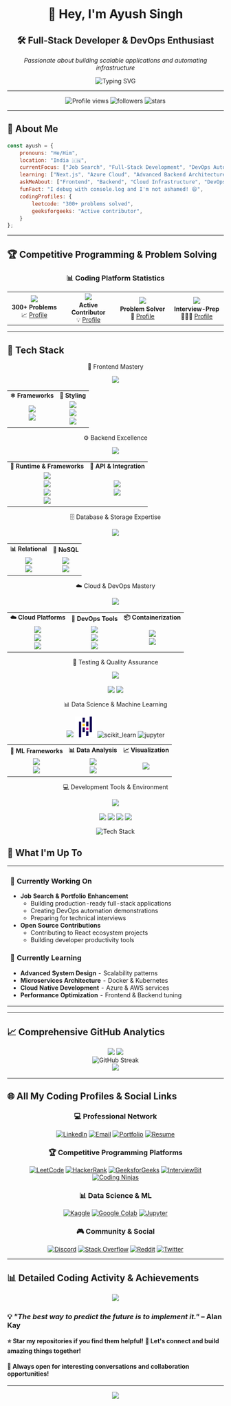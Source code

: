 <div align="center">
  
# 👋 Hey, I'm Ayush Singh

## 🛠️ Full-Stack Developer & DevOps Enthusiast
*Passionate about building scalable applications and automating infrastructure*

<img src="https://readme-typing-svg.herokuapp.com?font=Fira+Code&pause=1000&color=2E9EFF&center=true&vCenter=true&width=550&lines=Full-Stack+Developer;DevOps+Engineer;Cloud+Enthusiast;Open+Source+Contributor;Problem+Solver;Tech+Innovator" alt="Typing SVG" />

</div>

---

<div align="center">
  <img src="https://komarev.com/ghpvc/?username=ayush-silicon&label=Profile%20views&color=2E9EFF&style=for-the-badge" alt="Profile views" />
  <img src="https://img.shields.io/github/followers/ayush-silicon?label=Followers&style=for-the-badge&color=2E9EFF" alt="followers" />
  <img src="https://img.shields.io/github/stars/ayush-silicon?label=Total%20Stars&style=for-the-badge&color=2E9EFF" alt="stars" />
</div>

---

## 🚀 About Me

```javascript
const ayush = {
    pronouns: "He/Him",
    location: "India 🇮🇳",
    currentFocus: ["Job Search", "Full-Stack Development", "DevOps Automation"],
    learning: ["Next.js", "Azure Cloud", "Advanced Backend Architecture"],
    askMeAbout: ["Frontend", "Backend", "Cloud Infrastructure", "DevOps"],
    funFact: "I debug with console.log and I'm not ashamed! 😄",
    codingProfiles: {
        leetcode: "300+ problems solved",
        geeksforgeeks: "Active contributor",
    }
};
```

---

## 🏆 Competitive Programming & Problem Solving

<div align="center">
  
### 📊 Coding Platform Statistics

<table>
<tr>
<td align="center" width="25%">
  <img src="https://img.shields.io/badge/LeetCode-FFA116?style=for-the-badge&logo=leetcode&logoColor=black" />
  <br><strong>300+ Problems</strong>
  <br>📈 <a href="https://www.leetcode.com/ayush-singh-3rd">Profile</a>
</td>
<td align="center" width="25%">
  <img src="https://img.shields.io/badge/GeeksforGeeks-0F9D58?style=for-the-badge&logo=geeksforgeeks&logoColor=white" />
  <br><strong>Active Contributor</strong>
  <br>💡 <a href="https://auth.geeksforgeeks.org/user/singhay08l5">Profile</a>
</td>
<td align="center" width="25%">
  <img src="https://img.shields.io/badge/Coding%20Ninjas-FF6B35?style=for-the-badge&logo=codingninjas&logoColor=white" />
  <br><strong>Problem Solver</strong>
  <br>🚀 <a href="https://www.codingninjas.com/studio/profile/8a3e2db7-1491-4b2c-bb32-aa71f45a25ae">Profile</a>
</td>
<td align="center" width="25%">
 <img src="https://img.shields.io/badge/InterviewBit-087EDB?style=for-the-badge&logo=interviewbit&logoColor=white" />
  <br><strong>Interview-Prep</strong>
  <br>🧑🏻‍💼 <a href="https://www.interviewbit.com/profile/ayush-singh_181">Profile</a>
</td>
</tr>
</table>


</div>

---

## 🔧 Tech Stack

<div align="center">
  
🎨 Frontend Mastery
<p>
  <img src="https://skillicons.dev/icons?i=react,nextjs,html,css,js,tailwind,bootstrap,sass,materialui&theme=dark" />
</p>
<table>
<tr>
<td align="center"><strong>⚛️ Frameworks</strong></td>
<td align="center"><strong>🎨 Styling</strong></td>
</tr>
<tr>
  
<td align="center">
  <img src="https://img.shields.io/badge/React-20232A?style=for-the-badge&logo=react&logoColor=61DAFB" /><br>
  <img src="https://img.shields.io/badge/Next.js-000000?style=for-the-badge&logo=nextdotjs&logoColor=white" /><br>
</td>
<td align="center">
  <img src="https://img.shields.io/badge/Tailwind_CSS-38B2AC?style=for-the-badge&logo=tailwind-css&logoColor=white" /><br>
  <img src="https://img.shields.io/badge/Material_UI-0081CB?style=for-the-badge&logo=material-ui&logoColor=white" /><br>
  <img src="https://img.shields.io/badge/Sass-CC6699?style=for-the-badge&logo=sass&logoColor=white" />
</td>
  
</tr>
</table>

⚙️ Backend Excellence
<p>
  <img src="https://skillicons.dev/icons?i=nodejs,express,python,fastapi&theme=dark" />
</p>
<table>
<tr>
<td align="center"><strong>🚀 Runtime & Frameworks</strong></td>
<td align="center"><strong>🔗 API & Integration</strong></td>
</tr>
<tr>
<td align="center">
  <img src="https://img.shields.io/badge/Node.js-339933?style=for-the-badge&logo=nodedotjs&logoColor=white" /><br>
  <img src="https://img.shields.io/badge/Express.js-000000?style=for-the-badge&logo=express&logoColor=white" /><br>
  <img src="https://img.shields.io/badge/Python-FFD43B?style=for-the-badge&logo=python&logoColor=blue" /><br>
  <img src="https://img.shields.io/badge/FastAPI-009688?style=for-the-badge&logo=fastapi&logoColor=white" />
</td>
<td align="center">
  <img src="https://img.shields.io/badge/REST_API-FF6C37?style=for-the-badge&logo=postman&logoColor=white" /><br>
  <img src="https://img.shields.io/badge/Socket.io-010101?style=for-the-badge&logo=socket.io&logoColor=white" />
</td>
</tr>
</table>

🗄️ Database & Storage Expertise
<p>
  <img src="https://skillicons.dev/icons?i=mongodb,mysql,postgresql,firebase&theme=dark" />
</p>
<table>
<tr>
<td align="center"><strong>📊 Relational</strong></td>
<td align="center"><strong>🍃 NoSQL</strong></td>
</tr>
<tr>
<td align="center">
  <img src="https://img.shields.io/badge/MySQL-005C84?style=for-the-badge&logo=mysql&logoColor=white" /><br>
  <img src="https://img.shields.io/badge/PostgreSQL-316192?style=for-the-badge&logo=postgresql&logoColor=white" />
</td>
<td align="center">
  <img src="https://img.shields.io/badge/MongoDB-4EA94B?style=for-the-badge&logo=mongodb&logoColor=white" /><br>
  <img src="https://img.shields.io/badge/Firebase-039BE5?style=for-the-badge&logo=Firebase&logoColor=white" />
</td>
</tr>
</table>

☁️ Cloud & DevOps Mastery
<p>
  <img src="https://skillicons.dev/icons?i=aws,azure,docker,kubernetes,jenkins,terraform,ansible,nginx,linux&theme=dark" />
</p>
<table>
<tr>
<td align="center"><strong>☁️ Cloud Platforms</strong></td>
<td align="center"><strong>🔧 DevOps Tools</strong></td>
<td align="center"><strong>📦 Containerization</strong></td>
</tr>
<tr>
<td align="center">
  <img src="https://img.shields.io/badge/Amazon_AWS-FF9900?style=for-the-badge&logo=amazonaws&logoColor=white" /><br>
  <img src="https://img.shields.io/badge/Microsoft_Azure-0078D4?style=for-the-badge&logo=microsoft-azure&logoColor=white" /><br>
  <img src="https://img.shields.io/badge/Google_Cloud-4285F4?style=for-the-badge&logo=google-cloud&logoColor=white" />
</td>
<td align="center">
  <img src="https://img.shields.io/badge/Jenkins-D24939?style=for-the-badge&logo=Jenkins&logoColor=white" /><br>
  <img src="https://img.shields.io/badge/Terraform-7B42BC?style=for-the-badge&logo=terraform&logoColor=white" /><br>
  <img src="https://img.shields.io/badge/Ansible-EE0000?style=for-the-badge&logo=ansible&logoColor=white" />
</td>
<td align="center">
  <img src="https://img.shields.io/badge/Docker-2CA5E0?style=for-the-badge&logo=docker&logoColor=white" /><br>
  <img src="https://img.shields.io/badge/Kubernetes-326ce5.svg?&style=for-the-badge&logo=kubernetes&logoColor=white" />
</td>
</tr>
</table>

🧪 Testing & Quality Assurance
<p>
  <img src="https://skillicons.dev/icons?i=jest,postman&theme=dark" />
</p>
<p>
  <img src="https://img.shields.io/badge/Jest-C21325?style=for-the-badge&logo=jest&logoColor=white" />
  <img src="https://img.shields.io/badge/Postman-FF6C37?style=for-the-badge&logo=Postman&logoColor=white" />
</p>

📊 Data Science & Machine Learning
<p>
  <img src="https://skillicons.dev/icons?i=python,tensorflow,opencv&theme=dark" />
  <img src="https://raw.githubusercontent.com/devicons/devicon/2ae2a900d2f041da66e950e4d48052658d850630/icons/pandas/pandas-original.svg" alt="pandas" width="48" height="48"/>
  <img src="https://upload.wikimedia.org/wikipedia/commons/0/05/Scikit_learn_logo_small.svg" alt="scikit_learn" width="48" height="48"/>
  <img src="https://www.vectorlogo.zone/logos/jupyter/jupyter-icon.svg" alt="jupyter" width="48" height="48"/>
</p>
<table>
<tr>
<td align="center"><strong>🤖 ML Frameworks</strong></td>
<td align="center"><strong>📊 Data Analysis</strong></td>
<td align="center"><strong>📈 Visualization</strong></td>
</tr>
<tr>
<td align="center">
  <img src="https://img.shields.io/badge/TensorFlow-FF6F00?style=for-the-badge&logo=TensorFlow&logoColor=white" /><br>
  <img src="https://img.shields.io/badge/scikit_learn-F7931E?style=for-the-badge&logo=scikit-learn&logoColor=white" />
</td>
<td align="center">
  <img src="https://img.shields.io/badge/Pandas-2C2D72?style=for-the-badge&logo=pandas&logoColor=white" /><br>
  <img src="https://img.shields.io/badge/NumPy-013243?style=for-the-badge&logo=numpy&logoColor=white" />
</td>
<td align="center">
  <img src="https://img.shields.io/badge/Grafana-F2F4F9?style=for-the-badge&logo=grafana&logoColor=orange&labelColor=F2F4F9" />
</td>
</tr>
</table>

💻 Development Tools & Environment
<p>
  <img src="https://skillicons.dev/icons?i=vscode,git,github,gitlab,figma&theme=dark" />
</p>
<p>
  <img src="https://img.shields.io/badge/VS_Code-007ACC?style=for-the-badge&logo=visualstudiocode&logoColor=white" />
  <img src="https://img.shields.io/badge/Git-F05032?style=for-the-badge&logo=git&logoColor=white" />
  <img src="https://img.shields.io/badge/GitHub-100000?style=for-the-badge&logo=github&logoColor=white" />
  <img src="https://img.shields.io/badge/Figma-F24E1E?style=for-the-badge&logo=figma&logoColor=white" />
</p>
</div>
<div align="center">
  <img src="https://github-readme-tech-stack.vercel.app/api/cards?title=Most%20Used%20Languages&titleColor=2E9EFF&lineCount=6&theme=github_dark&line1=JavaScript,js,28;&line2=Python,python,22;&line3=TypeScript,typescript,18;&line4=HTML/CSS,html,12;&line5=Java,java,10;&line6=Shell,shell,10;" alt="Tech Stack" />
</div>


## 💼 What I'm Up To

<table>
<tr>
<td width="50%">

### 🔭 Currently Working On
- **Job Search & Portfolio Enhancement**
  - Building production-ready full-stack applications
  - Creating DevOps automation demonstrations
  - Preparing for technical interviews
- **Open Source Contributions**
  - Contributing to React ecosystem projects
  - Building developer productivity tools

### 🌱 Currently Learning
- **Advanced System Design** - Scalability patterns
- **Microservices Architecture** - Docker & Kubernetes
- **Cloud Native Development** - Azure & AWS services
- **Performance Optimization** - Frontend & Backend tuning

</td>


</tr>
</table>

---

## 📈 Comprehensive GitHub Analytics

<div align="center">
  <img height="180em" src="https://github-readme-stats-eight-theta.vercel.app/api?username=ayush-silicon&show_icons=true&theme=algolia&include_all_commits=true&count_private=true"/>
  <img height="180em" src="https://github-readme-stats-eight-theta.vercel.app/api/top-langs/?username=ayush-silicon&layout=compact&langs_count=10&theme=algolia"/>
</div>

<div align="center">
  <img src="https://github-readme-streak-stats.herokuapp.com/?user=ayush-silicon&theme=algolia" alt="GitHub Streak" />
</div>

<div align="center">
  <img src="https://github-profile-trophy.vercel.app/?username=ayush-silicon&theme=algolia&no-frame=true&no-bg=false&margin-w=4&row=2" />
</div>

---

## 🌐 All My Coding Profiles & Social Links

<div align="center">

### 💻 Professional Network
[![LinkedIn](https://img.shields.io/badge/LinkedIn-0077B5?style=for-the-badge&logo=linkedin&logoColor=white)](https://linkedin.com/in/ayush-singh-a67498270/)
[![Email](https://img.shields.io/badge/Email-D14836?style=for-the-badge&logo=gmail&logoColor=white)](mailto:work.ayush.singh25@gmail.com)
[![Portfolio](https://img.shields.io/badge/Portfolio-000000?style=for-the-badge&logo=vercel&logoColor=white)](#)
[![Resume](https://img.shields.io/badge/Resume-4285F4?style=for-the-badge&logo=googledrive&logoColor=white)](#)

### 🏆 Competitive Programming Platforms
[![LeetCode](https://img.shields.io/badge/LeetCode-FFA116?style=for-the-badge&logo=leetcode&logoColor=black)](https://www.leetcode.com/ayush-singh-3rd)
[![HackerRank](https://img.shields.io/badge/HackerRank-2EC866?style=for-the-badge&logo=hackerrank&logoColor=white)](https://www.hackerrank.com/singh_ayush_kv)
[![GeeksforGeeks](https://img.shields.io/badge/GeeksforGeeks-0F9D58?style=for-the-badge&logo=geeksforgeeks&logoColor=white)](https://auth.geeksforgeeks.org/user/singhay08l5)
[![InterviewBit](https://img.shields.io/badge/InterviewBit-087EDB?style=for-the-badge&logo=interviewbit&logoColor=white)](https://www.interviewbit.com/profile/ayush-singh_181)
[![Coding Ninjas](https://img.shields.io/badge/Coding%20Ninjas-FF6B35?style=for-the-badge&logo=codingninjas&logoColor=white)](https://www.codingninjas.com/studio/profile/8a3e2db7-1491-4b2c-bb32-aa71f45a25ae)

### 📊 Data Science & ML
[![Kaggle](https://img.shields.io/badge/Kaggle-20BEFF?style=for-the-badge&logo=kaggle&logoColor=white)](https://kaggle.com/ayushsingh1428)
[![Google Colab](https://img.shields.io/badge/Google_Colab-F9AB00?style=for-the-badge&logo=googlecolab&logoColor=white)](#)
[![Jupyter](https://img.shields.io/badge/Jupyter-F37626?style=for-the-badge&logo=jupyter&logoColor=white)](#)

### 🎮 Community & Social
[![Discord](https://img.shields.io/badge/Discord-7289DA?style=for-the-badge&logo=discord&logoColor=white)](https://discord.gg/W3nQu5Kc)
[![Stack Overflow](https://img.shields.io/badge/Stack_Overflow-FE7A16?style=for-the-badge&logo=stack-overflow&logoColor=white)](#)
[![Reddit](https://img.shields.io/badge/Reddit-FF4500?style=for-the-badge&logo=reddit&logoColor=white)](#)
[![Twitter](https://img.shields.io/badge/Twitter-1DA1F2?style=for-the-badge&logo=twitter&logoColor=white)](#)

</div>

---

## 📊 Detailed Coding Activity & Achievements

<div align="center">
  <img src="https://github-readme-activity-graph.vercel.app/graph?username=ayush-silicon&theme=react-dark&bg_color=0D1117&hide_border=true&line=2E9EFF&point=FFFFFF" />
</div>

  
### 💡 *"The best way to predict the future is to implement it."* – Alan Kay

**⭐ Star my repositories if you find them helpful!**
**🤝 Let's connect and build amazing things together!**

#### 📧 Always open for interesting conversations and collaboration opportunities!

</div>

---

<div align="center">
  <img src="https://capsule-render.vercel.app/api?type=waving&color=gradient&height=60&section=footer"/>
</div>
